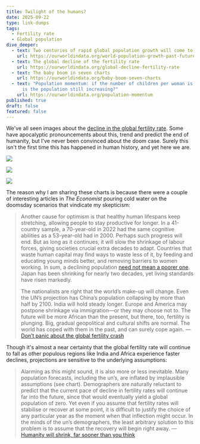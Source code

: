 ```yaml
---
title: Twilight of the humans?
date: 2025-09-22
type: link-dumps
tags:
  - Fertility rate
  - Global population
dive_deeper:
  - text: Two centuries of rapid global population growth will come to an end
    url: https://ourworldindata.org/world-population-growth-past-future
  - text: The global decline of the fertility rate
    url: https://ourworldindata.org/global-decline-fertility-rate
  - text: The baby boom in seven charts
    url: https://ourworldindata.org/baby-boom-seven-charts
  - text: "Population momentum: if the number of children per woman is falling, why
      is the population still increasing?"
    url: https://ourworldindata.org/population-momentum
published: true
draft: false
featured: false
---
```

We've all seen images about the [decline in the global fertility rate](https://ourworldindata.org/fertility-rate). Some have apocalyptic pronouncements about this, trend and predict the end of humanity, but I've never been convinced about the doom case. Surely this isn't the first time this has happened in human history, and yet here we are.

![](/images/children-born-per-woman%20(1).png)

![](/images/world-population.webp)

![](/images/womens-educational-attainment-vs-fertility.png)

The reason why I am sharing these charts is because there were a couple of interesting articles in _The Economist_ pouring cold water on the doomsday scenarios that vindicate my skepticism:

> Another cause for optimism is that healthy human lifespans keep stretching, allowing people to stay productive for longer. In a 41-country sample, a 70-year-old in 2022 had the same cognitive abilities as a 53-year-old had in 2000. Perhaps such progress will end. But as long as it continues, it will slow the shrinkage of labour forces, giving societies crucial extra decades to adapt. Countries that waste human capital may find ways to waste less of it, by feeding and educating young minds better, and removing barriers to women working. In sum, a declining population [need not mean a poorer one](https://archive.ph/o/hcbrk/https://www.economist.com/briefing/2025/09/11/a-contracting-population-need-not-be-a-catastrophe). Japan has been shrinking for nearly two decades, yet living standards have risen markedly.
> 
> The nationalists are right that the world’s make-up will change. Even the UN’s projection has China’s population collapsing by more than half by 2100. India will hold steady longer. Europe and America may postpone shrinkage via immigration—or they may choose not to. The future will be more African than the present, but there, too, fertility is plunging. Big, gradual geopolitical and cultural shifts are normal. The world has coped with them in the past, and can surely cope again. — [Don’t panic about the global fertility crash](https://www.economist.com/leaders/2025/09/11/dont-panic-about-the-global-fertility-crash)

Though it's almost a near certainty that the global fertility rate will continue to fall as other populous regions like India and Africa experience faster declines, projections are sensitive to the underlying assumptions:

> Alarming as this might sound, it is also more or less inevitable. Many population forecasts, including the un’s, are inflated by implausible assumptions (see chart). Demographers are naturally reluctant to predict that the current pace of decline in fertility rates will continue far into the future, since that would eventually yield a global population of zero. Yet even if you assume that fertility rates will stabilise or recover at some point, it is difficult to justify the choice of any particular year as the moment when that inflection might occur. In the minds of the un’s demographers, the least arbitrary solution to this problem is to assume that the recovery will begin right away. — [Humanity will shrink, far sooner than you think](https://www.economist.com/interactive/briefing/2025/09/11/humanity-will-shrink-far-sooner-than-you-think)